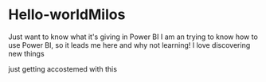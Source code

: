 # Hello-worldMilos
Just want to know what it's giving in Power BI
I am an trying to know how to use Power BI, so it leads me here and why not learning!
I love discovering new things 

just getting accostemed with this
